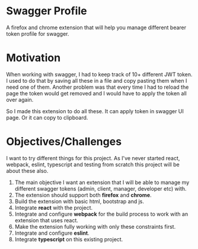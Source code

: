 # Swagger Profile

A firefox and chrome extension that will help you manage different bearer token profile for swagger.

# Motivation

When working with swagger, I had to keep track of 10+ different JWT token. I used to do that by saving all these in a file and copy pasting them when I need one of them. Another problem was that every time I had to reload the page the token would get removed and I would have to apply the token all over again.

So I made this extension to do all these. It can apply token in swagger UI page. Or it can copy to clipboard.



# Objectives/Challenges
I want to try different things for this project. As I've never started react, webpack, eslint, typescript and testing from scratch this project will be about these also.
1. The main objective I want an extension that I will be able to manage my different swagger tokens (admin, client, manager, developer etc) with.
2. The extension should support both **firefox** and **chrome**.
3. Build the extension with basic html, bootstrap and js.
4. Integrate **react** with the project.
5. Integrate and configure **webpack** for the build process to work with an extension that uses react.
6. Make the extension fully working with only these constraints first.
7. Integrate and configure **eslint**.
8. Integrate **typescript** on this existing project.
